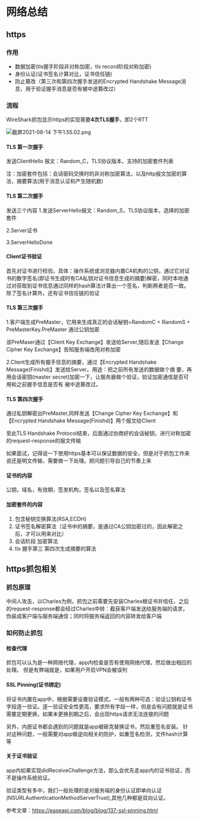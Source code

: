 # 网络总结
## https
### 作用
- 数据加密(tls握手阶段非对称加密，tls record阶段对称加密)
- 身份认证(证书签名计算对比，证书信任链)
- 防止篡改（第三次和第四次握手发送的Encrypted Handshake Message消息，用于验证握手消息是否有被中途篡改过）
### 流程
WireShark抓包显示https的实现需要**4次TLS握手**，即2个RTT

![截屏2021-08-14 下午1.55.02.png](https://p9-juejin.byteimg.com/tos-cn-i-k3u1fbpfcp/91a3158a917f40c78f000291e15a506b~tplv-k3u1fbpfcp-watermark.image)
#### TLS 第一次握手
发送ClientHello 报文：Random_C，TLS协议版本，支持的加密套件列表

注：加密套件包括：会话密码交换时的非对称加密算法，以及http报文加密的算法，摘要算法(用于消息认证和产生随机数)
#### TLS 第二次握手
发送三个内容
1.发送ServerHello报文：Random_S，TLS协议版本，选择的加密套件

2.Server证书

3.ServerHelloDone

#### Client证书验证
首先对证书进行校验。具体：操作系统或浏览器内置CA机构的公钥，通过它对证书的数字签名(即证书生成时有CA私钥对证书信息生成的摘要)解密，同时本地通过对获取到证书信息通过同样的hash算法计算出一个签名，判断两者是否一致。除了签名计算外，还有证书信任链的验证

#### TLS 第三次握手
1.客户端生成PreMaster，它用来生成真正的会话秘钥=RandomC + RandomS + PreMasterKey.PreMaster 通过公钥加密

该PreMaser通过【Client Key Exchange】发送给Server,随后发送【Change Cipher Key Exchange】告知服务端改用对称加密

2.Client生成所有握手信息的摘要，通过【Encrypted Handshake Message(Finishd)】发送给Server。用途：把之前所有发送的数据做个摘 要，再用会话密钥(master secret)加密一下，让服务器做个验证，验证加密通信是否可用和之前握手信息是否有 被中途篡改过。

#### TLS 第四次握手
通过私钥解密出PreMaster,同样发送【Change Cipher Key Exchange】和【Encrypted Handshake Message(Finishd)】两个报文给Client

至此TLS Handshake Protocol结束，后面通过协商好的会话秘钥，进行对称加密的request-response的报文传输

如果面试，记得说一下使用https基本可以保证数据的安全，但是对于抓包工作来说还是明文传输，需要做一下处理。把问题引导自己的节奏上来

#### 证书的内容
公钥，域名，有效期，签发机构，签名以及签名算法

#### 加密套件的内容
1. 包含秘钥交换算法(RSA,ECDH)
2. 证书签名解密算法（证书中的摘要，是通过CA公钥加密过的，因此解密之后，才可以用来对比）
3. 会话阶段 加密算法
4. tls 握手第三 第四次生成摘要的算法

## https抓包相关

### 抓包原理
中间人攻击，以Charles为例，抓包之前需要先安装Charles根证书并信任，之后的request-response都会经过Charles中转：截获客户端发送给服务端的请求，伪装成客户端与服务端通信；同时将服务端返回的内容转发给客户端

### 如何防止抓包
#### 检查代理
抓包可以认为是一种网络代理，app内检查是否有使用网络代理，然后做出相应的处理。
但是有弊端就是，如果用户开启VPN会被误判

#### SSL Pinning(证书绑定)
将证书内置在app中，根据需要设置验证模式，一般有两种可选：验证公钥和证书字段逐一验证。逐一验证安全性更高，要求所有字段一样，但是会有问题就是证书需要定期更换，如果未更换到期之后，会出现https请求无法连接的问题

另外，内嵌证书都会遇到的问题就是app被砸克替换证书，然后重签名安装。
针对这种问题，一般需要对app做逆向相关的防护，如重签名检测，文件hash计算等

#### 关于证书验证
app内如果实现didReceiveChallenge方法，那么会优先走app内的证书验证，而不是操作系统验证。

验证类型有多中，我们一般处理的是对服务端的身份认证即单向认证(NSURLAuthenticationMethodServerTrust),其他几种都是双向认证。

参考文章：https://easeapi.com/blog/blog/137-ssl-pinning.html



